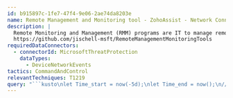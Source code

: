 ```yaml
---
id: b915897c-1fe7-47f4-9e06-2ae74da8203e
name: Remote Management and Monitoring tool - ZohoAssist - Network Connection
description: |
  Remote Monitoring and Management (RMM) programs are IT to manage remote endpoints. Attackers have begun to abuse these programs to persist or provide C2 channels.
  https://github.com/jischell-msft/RemoteManagementMonitoringTools
requiredDataConnectors:
  - connectorId: MicrosoftThreatProtection
    dataTypes:
      - DeviceNetworkEvents
tactics: CommandAndControl
relevantTechniques: T1219
query: "```kusto\nlet Time_start = now(-5d);\nlet Time_end = now();\n//\nDeviceNetworkEvents\n| where Timestamp between (Time_start..Time_end)\n| where RemoteUrl has_any (\n        'assist.zoho.com',\t\t\t\n        'assist.zoho.eu',\t\t\t\n        'assist.zoho.com.au',\t\t\n        'assist.zoho.in',\t\t\t\n        'assist.zoho.jp', \t\t\t\n        'assist.zoho.uk',\t\t\t\n        'assistlab.zoho.com',\t\t\n        'downloads.zohocdn.com',\t\n        'download-accl.zoho.in',\t\n        'zohoassist.com',\t\t\t\n        'zohopublic.com',\t\t\t\n        'zohopublic.eu',\t\t\t\n        'meeting.zoho.com',\t\t\t\n        'meeting.zoho.eu', \t\t\t\n        'static.zohocdn.com',\t\t\n        'zohodl.com.cn',\t\t\t\n        'zohowebstatic.com',\t\t\n        'zohostatic.in'\t\t\n    )\n    and InitiatingProcessVersionInfoCompanyName has 'Zoho'\n    and InitiatingProcessVersionInfoProductName has 'Zoho Assist'\n| summarize FirstSeen=min(Timestamp), LastSeen=max(Timestamp), \n    Report=make_set(ReportId), Count=count() by DeviceId, DeviceName,\n    RemoteUrl \n```"
---
```



